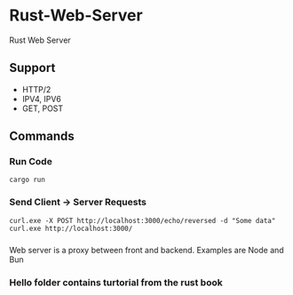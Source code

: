# Rust-Web-Server

Rust Web Server

## Support

- HTTP/2
- IPV4, IPV6
- GET, POST

## Commands

### Run Code
```cargo run```  

### Send Client -> Server Requests
```curl.exe -X POST http://localhost:3000/echo/reversed -d "Some data"```  
```curl.exe http://localhost:3000/```  

###
Web server is a proxy between front and backend. Examples are Node and Bun

### Hello folder contains turtorial from the rust book

